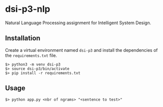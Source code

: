 # dsi-p3-nlp
Natural Language Processing assignment for Intelligent System Design.

## Installation
Create a virtual environment named `dsi-p3` and install the dependencies of the `requirements.txt` file.
```shell
$> python3 -m venv dsi-p3
$> source dsi-p3/bin/activate
$> pip install -r requirements.txt
```

## Usage
```shell
$> python app.py <nbr of ngrams> "<sentence to test>"
```
